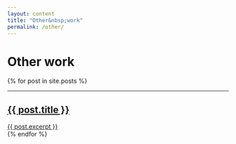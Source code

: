 ```yaml
---
layout: content
title: "Other&nbsp;work"
permalink: /other/
---
```


# Other work

<div class="other-work no-a">
{% for post in site.posts %}
    <a class="work slide-from-top" href="{{ post.url }}">
    <hr />
        <h2>{{ post.title }}</h2>
        <div class="excerpt">
        {{ post.excerpt }}
        </div>
    </a>
{% endfor %}
</div>
